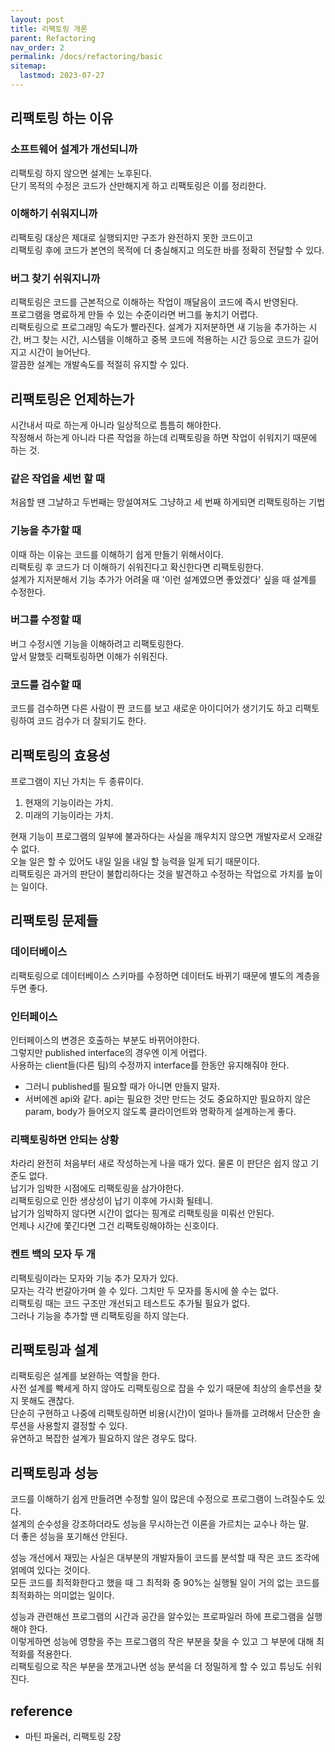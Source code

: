 ```yaml
---
layout: post
title: 리팩토링 개론
parent: Refactoring
nav_order: 2
permalink: /docs/refactoring/basic
sitemap:
  lastmod: 2023-07-27
---
```


## 리팩토링 하는 이유

### 소프트웨어 설계가 개선되니까

리팩토링 하지 않으면 설계는 노후된다.  
단기 목적의 수정은 코드가 산만해지게 하고 리팩토링은 이를 정리한다.  

### 이해하기 쉬워지니까

리팩토링 대상은 제대로 실행되지만 구조가 완전하지 못한 코드이고  
리팩토링 후에 코드가 본연의 목적에 더 충실해지고 의도한 바를 정확히 전달할 수 있다.

### 버그 찾기 쉬워지니까

리팩토링은 코드를 근본적으로 이해하는 작업이 깨달음이 코드에 즉시 반영된다.  
프로그램을 명료하게 만들 수 있는 수준이라면 버그를 놓치기 어렵다.  
리팩토링으로 프로그래밍 속도가 빨라진다.
설계가 지저분하면 새 기능을 추가하는 시간, 버그 찾는 시간, 시스템을 이해하고 중복 코드에 적용하는 시간 등으로 코드가 길어지고 시간이 늘어난다.  
깔끔한 설계는 개발속도를 적절히 유지할 수 있다.  

## 리팩토링은 언제하는가

시간내서 따로 하는게 아니라 일상적으로 틈틈히 해야한다.  
작정해서 하는게 아니라 다른 작업을 하는데 리팩토링을 하면 작업이 쉬워지기 때문에 하는 것.  

### 같은 작업을 세번 할 때

처음할 땐 그냘하고 두번째는 망설여져도 그냥하고 세 번째 하게되면 리팩토링하는 기법  

### 기능을 추가할 때

이때 하는 이유는 코드를 이해하기 쉽게 만들기 위해서이다.  
리팩토링 후 코드가 더 이해하기 쉬워진다고 확신한다면 리팩토링한다.  
설계가 지저분해서 기능 추가가 어려울 때 '이런 설계였으면 좋았겠다' 싶을 때 설계를 수정한다.

### 버그를 수정할 때

버그 수정시엔 기능을 이해하려고 리팩토링한다.  
앞서 말했듯 리팩토링하면 이해가 쉬워진다.

### 코드를 검수할 때

코드를 검수하면 다른 사람이 짠 코드를 보고 새로운 아이디어가 생기기도 하고 리팩토링하여 코드 검수가 더 잘되기도 한다.

## 리팩토링의 효용성

프로그램이 지닌 가치는 두 종류이다.
1. 현재의 기능이라는 가치.
2. 미래의 기능이라는 가치.

현재 기능이 프로그램의 일부에 불과하다는 사실을 깨우치지 않으면 개발자로서 오래갈 수 없다.  
오늘 일은 할 수 있어도 내일 일을 내일 할 능력을 일게 되기 때문이다.  
리팩토링은 과거의 판단이 불합리하다는 것을 발견하고 수정하는 작업으로 가치를 높이는 일이다.

## 리팩토링 문제들

### 데이터베이스

리팩토링으로 데이터베이스 스키마를 수정하면 데이터도 바뀌기 때문에 별도의 계층을 두면 좋다.

### 인터페이스

인터페이스의 변경은 호출하는 부분도 바뀌어야한다.  
그렇지만 published interface의 경우엔 이게 어렵다.   
사용하는 client들(다른 팀)의 수정까지 interface를 한동안 유지해줘야 한다. 
- 그러니 published를 필요할 때가 아니면 만들지 말자.
- 서버에겐 api와 같다. api는 필요한 것만 만드는 것도 중요하지만 필요하지 않은 param, body가 들어오지 않도록 클라이언트와 명확하게 설계하는게 좋다.

### 리팩토링하면 안되는 상황

차라리 완전히 처음부터 새로 작성하는게 나을 때가 있다. 물론 이 판단은 쉽지 않고 기준도 없다.  
납기가 임박한 시점에도 리팩토링을 삼가야한다.  
리팩토링으로 인한 생상성이 납기 이후에 가시화 될테니.  
납기가 임박하지 않다면 시간이 없다는 핑계로 리팩토링을 미뤄선 안된다.  
언제나 시간에 쫓긴다면 그건 리팩토링해야하는 신호이다.  

### 켄트 백의 모자 두 개

리팩토링이라는 모자와 기능 추가 모자가 있다.  
모자는 각각 번갈아가며 쓸 수 있다. 그치만 두 모자를 동시에 쓸 수는 없다.  
리팩토링 때는 코드 구조만 개선되고 테스트도 추가될 필요가 없다.  
그러나 기능을 추가할 땐 리팩토링을 하지 않는다.

## 리팩토링과 설계

리팩토링은 설계를 보완하는 역할을 한다.  
사전 설계를 빡세게 하지 않아도 리팩토링으로 잡을 수 있기 때문에 최상의 솔루션을 찾지 못해도 괜찮다.  
단순히 구현하고 나중에 리팩토링하면 비용(시간)이 얼마나 들까를 고려해서 단순한 솔루션을 사용할지 결정할 수 있다.  
유연하고 복잡한 설계가 필요하지 않은 경우도 많다.

## 리팩토링과 성능

코드를 이해하기 쉽게 만들려면 수정할 일이 많은데 수정으로 프로그램이 느려질수도 있다.  
설계의 순수성을 강조하더라도 성능을 무시하는건 이론을 가르치는 교수나 하는 말.  
더 좋은 성능을 포기해선 안된다.

성능 개선에서 재밌는 사실은 대부분의 개발자들이 코드를 분석할 때 작은 코드 조각에 얽메여 있다는 것이다.  
모든 코드를 최적화한다고 했을 때 그 최적화 중 90%는 실행될 일이 거의 없는 코드를 최적화하는 의미없는 일이다.  

성능과 관련해선 프로그램의 시간과 공간을 알수있는 프로파일러 하에 프로그램을 실행해야 한다.  
이렇게하면 성능에 영향을 주는 프로그램의 작은 부분을 찾을 수 있고 그 부분에 대해 최적화를 적용한다.  
리팩토링으로 작은 부분을 쪼개고나면 성능 분석을 더 정밀하게 할 수 있고 튜닝도 쉬워진다.

## reference
 - 마틴 파울러, 리팩토링 2장